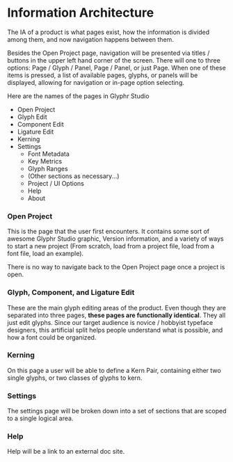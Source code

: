 # Information Architecture
The IA of a product is what pages exist, how the information is divided among them, and now navigation happens between them.

Besides the Open Project page, navigation will be presented via titles / buttons in the upper left hand corner of the screen.
There will one to three options: Page / Glyph / Panel, Page / Panel, or just Page.  When one of these items is pressed, a list of available 
pages, glyphs, or panels will be displayed, allowing for navigation or in-page option selecting.


Here are the names of the pages in Glyphr Studio

* Open Project
* Glyph Edit
* Component Edit
* Ligature Edit
* Kerning
* Settings
	* Font Metadata
	* Key Metrics
	* Glyph Ranges
	* (Other sections as necessary...)
	* Project / UI Options
	* Help
	* About


### Open Project
This is the page that the user first encounters.  It contains some sort of awesome Glyphr Studio graphic, Version information, and a variety of ways to start a new project (From scratch, load from a project file, load from a font file, load an example).

There is no way to navigate back to the Open Project page once a project is open.


### Glyph, Component, and Ligature Edit
These are the main glyph editing areas of the product.  Even though they are separated into three pages, **these pages are functionally identical**.  They all just edit glyphs.  Since our target audience is novice / hobbyist typeface designers, this artificial split helps people understand what is possible, and how a font could be organized.


### Kerning
On this page a user will be able to define a Kern Pair, containing either two single glyphs, or two classes of glyphs to kern.


### Settings
The settings page will be broken down into a set of sections that are scoped to a single logical area.


### Help
Help will be a link to an external doc site.